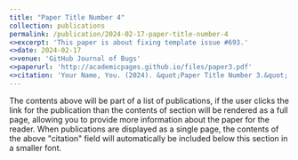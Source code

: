 ```yaml
---
title: "Paper Title Number 4"
collection: publications
permalink: /publication/2024-02-17-paper-title-number-4
<>excerpt: 'This paper is about fixing template issue #693.'
<>date: 2024-02-17
<>venue: 'GitHub Journal of Bugs'
<>paperurl: 'http://academicpages.github.io/files/paper3.pdf'
<>citation: 'Your Name, You. (2024). &quot;Paper Title Number 3.&quot; <i>GitHub Journal of Bugs</i>. 1(3).'
---
```


The contents above will be part of a list of publications, if the user clicks the link for the publication than the contents of section will be rendered as a full page, allowing you to provide more information about the paper for the reader. When publications are displayed as a single page, the contents of the above "citation" field will automatically be included below this section in a smaller font.
